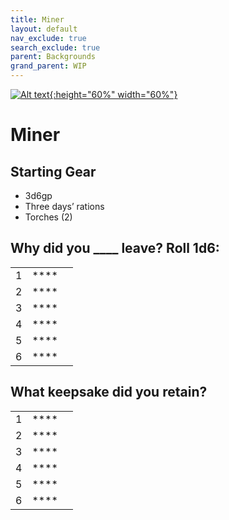 ```yaml
---
title: Miner
layout: default
nav_exclude: true
search_exclude: true
parent: Backgrounds
grand_parent: WIP
---
```


[![Alt text](/img/backgrounds/miner.jpg "East of the Sun and West of the Moon, illustrated by Kay Nielsen"){:height="60%" width="60%"}](/img/backgrounds/miner.jpg)

# Miner

## Starting Gear

- 3d6gp
- Three days’ rations
- Torches (2)


## Why did you ____ leave? Roll 1d6:

|      |      |      |
| ---- | ---- | ---- |
| 1    |**** |      |
| 2    |**** |      |
| 3    |**** |      |
| 4    |**** |      |
| 5    |**** |      |
| 6    |**** |      |

## What keepsake did you retain?

|      |      |      |
| ---- | ---- | ---- |
| 1    |**** |      |
| 2    |**** |      |
| 3    |**** |      |
| 4    |**** |      |
| 5    |**** |      |
| 6    |**** |      |
